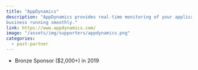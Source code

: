 ```yaml
---
title: "AppDynamics"
description: "AppDynamics provides real-time monitoring of your applications to detect anomalies and keep your
business running smoothly."
link: https://www.appdynamics.com/
image: "/assets/img/supporters/appdynamics.png"
categories:
  - past-partner
---
```


- Bronze Sponsor ($2,000+) in 2019
